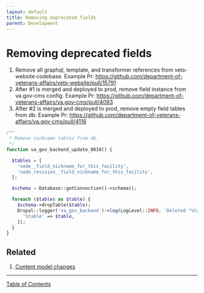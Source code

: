 ```yaml
---
layout: default
title: Removing deprecated fields
parent: Development
---
```


# Removing deprecated fields

1. Remove all graphql, template, and transformer references from vets-website codebase. Example Pr: https://github.com/department-of-veterans-affairs/vets-website/pull/15791
2. After #1 is merged and deployed to prod, remove field instance from va.gov-cms config. Example Pr: https://github.com/department-of-veterans-affairs/va.gov-cms/pull/4093
3. After #2 is merged and deployed to prod, remove empty field tables from db. Example Pr: https://github.com/department-of-veterans-affairs/va.gov-cms/pull/4116

```php
/**
 * Remove nickname tables from db.
 */
function va_gov_backend_update_8010() {

  $tables = [
    'node__field_nickname_for_this_facility',
    'node_revision__field_nickname_for_this_facility',
  ];

  $schema = Database::getConnection()->schema();

  foreach ($tables as $table) {
    $schema->dropTable($table);
    Drupal::logger('va_gov_backend')->log(LogLevel::INFO, 'Deleted "%table" from db', [
      '%table' => $table,
    ]);
  }
}
```

## Related

1. [Content model changes](https://github.com/department-of-veterans-affairs/va.gov-team/blob/master/platform/cms/product-team-support/content-model-changes.md)

----

[Table of Contents](../README.md)
